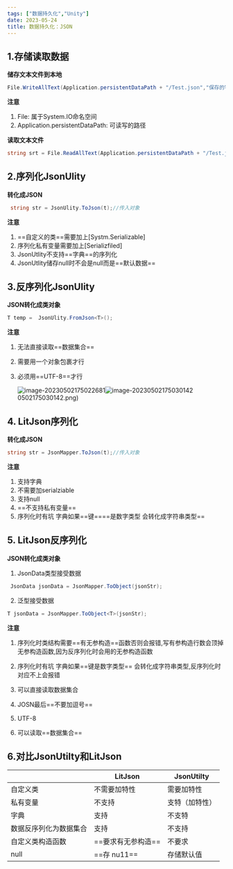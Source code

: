 ```yaml
---
tags: ["数据持久化","Unity"]
date: 2023-05-24
title: 数据持久化：JSON 
---
```

## 1.存储读取数据

**储存文本文件到本地**

```cs
File.WriteAllText(Application.persistentDataPath + "/Test.json","保存的字符串");
```

**注意**
1. File: 属于System.IO命名空间
2. Application.persistentDataPath: 可读写的路径

**读取文本文件**

```cs
string srt = File.ReadAllText(Application.persistentDataPath + "/Test.json")
```

## 2.序列化JsonUlity
**转化成JSON**

```cs
 string str = JsonUlity.ToJson(t);//传入对象
```

**注意**
1.  ==自定义的类==需要加上[Systm.Serializable]
2.  序列化私有变量需要加上[Serializfiled]
3. JsonUtlity不支持==字典==的序列化
4. JsonUtlity储存null时不会是null而是==默认数据==





## 3.反序列化JsonUlity

**JSON转化成类对象**

```cs  
T temp =  JsonUlity.FromJson<T>();
```

**注意**
1. 无法直接读取==数据集合==

2. 需要用一个对象包裹才行

3. 必须用==UTF-8==才行

   ![image-20230502175022681](image-20230502175022681.png)![image-20230502175030142](image-20230502175030142.png)0502175030142.png)

## 4. LitJson序列化

**转化成JSON**

```cs
string str = JsonMapper.ToJson(t);//传入对象
```

**注意**
1. 支持字典
2. 不需要加serialziable
3. 支持null
4. ==不支持私有变量==
5. 序列化时有坑 字典如果==键====是数字类型 会转化成字符串类型==

## 5. LitJson反序列化

**JSON转化成类对象**

1. JsonData类型接受数据

```cs
 JsonData jsonData = JsonMapper.ToObject(jsonStr); 
```
2. 泛型接受数据

```cs
T jsonData = JsonMapper.ToObject<T>(jsonStr);
```

**注意**

1. 序列化时类结构需要==有无参构造==函数否则会报错,写有参构造行数会顶掉无参构造函数,因为反序列化时会用的无参构造函数
2. 序列化时有坑 字典如果==键是数字类型== 会转化成字符串类型,反序列化时对应不上会报错

3. 可以直接读取数据集合
4. JOSN最后==不要加逗号==
5. UTF-8
6. 可以读取==数据集合==

## 6.对比JsonUtilty和LitJson

|             | LitJson     | JsonUtilty |
| ----------- | ----------- | ---------- |
| 自定义类        | 不需要加特性      | 需要加特性      |
| 私有变量        | 不支持         | 支特（加特性）    |
| 字典          | 支持          | 不支特        |
| 数据反序列化为数据集合 | 支持          | 不支持        |
| 自定义类构造函数    | ==要求有无参构造== | 不要求        |
| null        | ==存 nu11==  | 存储默认值      |

